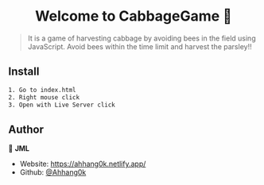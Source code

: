 <h1 align="center">Welcome to CabbageGame 👋</h1>
<p>
</p>

> It is a game of harvesting cabbage by avoiding bees in the field using JavaScript.
> Avoid bees within the time limit and harvest the parsley!!

## Install

```sh
1. Go to index.html
2. Right mouse click
3. Open with Live Server click
```

## Author

👤 **JML**

- Website: https://ahhang0k.netlify.app/
- Github: [@Ahhang0k](https://github.com/Ahhang0k)
